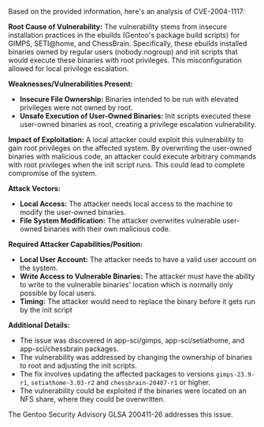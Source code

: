 Based on the provided information, here's an analysis of CVE-2004-1117:

**Root Cause of Vulnerability:**
The vulnerability stems from insecure installation practices in the ebuilds (Gentoo's package build scripts) for GIMPS, SETI@home, and ChessBrain. Specifically, these ebuilds installed binaries owned by regular users (nobody:nogroup) and init scripts that would execute these binaries with root privileges. This misconfiguration allowed for local privilege escalation.

**Weaknesses/Vulnerabilities Present:**
*   **Insecure File Ownership:** Binaries intended to be run with elevated privileges were not owned by root.
*   **Unsafe Execution of User-Owned Binaries:** Init scripts executed these user-owned binaries as root, creating a privilege escalation vulnerability.

**Impact of Exploitation:**
A local attacker could exploit this vulnerability to gain root privileges on the affected system. By overwriting the user-owned binaries with malicious code, an attacker could execute arbitrary commands with root privileges when the init script runs. This could lead to complete compromise of the system.

**Attack Vectors:**
*   **Local Access:** The attacker needs local access to the machine to modify the user-owned binaries.
*   **File System Modification:** The attacker overwrites vulnerable user-owned binaries with their own malicious code.

**Required Attacker Capabilities/Position:**
*   **Local User Account:** The attacker needs to have a valid user account on the system.
*   **Write Access to Vulnerable Binaries:** The attacker must have the ability to write to the vulnerable binaries' location which is normally only possible by local users.
*   **Timing:**  The attacker would need to replace the binary before it gets run by the init script

**Additional Details:**
*   The issue was discovered in app-sci/gimps, app-sci/setiathome, and app-sci/chessbrain packages.
*   The vulnerability was addressed by changing the ownership of binaries to root and adjusting the init scripts.
*   The fix involves updating the affected packages to versions `gimps-23.9-r1`, `setiathome-3.03-r2` and `chessbrain-20407-r1` or higher.
* The vulnerability could be exploited if the binaries were located on an NFS share, where they could be overwritten.

The Gentoo Security Advisory GLSA 200411-26 addresses this issue.